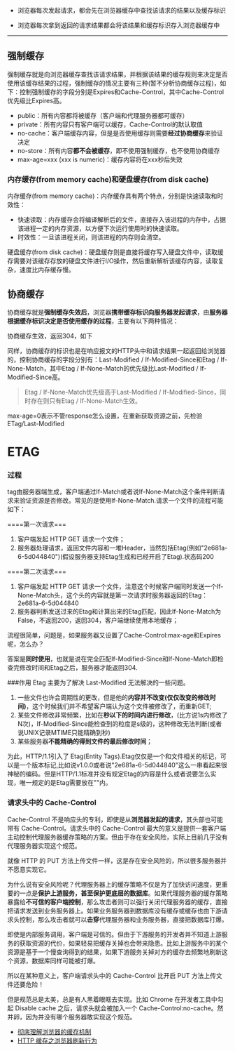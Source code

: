 

- 浏览器每次发起请求，都会先在浏览器缓存中查找该请求的结果以及缓存标识

- 浏览器每次拿到返回的请求结果都会将该结果和缓存标识存入浏览器缓存中

---
## 强制缓存
强制缓存就是向浏览器缓存查找该请求结果，并根据该结果的缓存规则来决定是否使用该缓存结果的过程，强制缓存的情况主要有三种(暂不分析协商缓存过程)，如下：控制强制缓存的字段分别是Expires和Cache-Control，其中Cache-Control优先级比Expires高。

- public：所有内容都将被缓存（客户端和代理服务器都可缓存）
- private：所有内容只有客户端可以缓存，Cache-Control的默认取值
- no-cache：客户端缓存内容，但是是否使用缓存则需要**经过协商缓存**来验证决定
- no-store：所有内容**都不会被缓存**，即不使用强制缓存，也不使用协商缓存
- max-age=xxx (xxx is numeric)：缓存内容将在xxx秒后失效

### 内存缓存(from memory cache)和硬盘缓存(from disk cache)

内存缓存(from memory cache)：内存缓存具有两个特点，分别是快速读取和时效性：

- 快速读取：内存缓存会将编译解析后的文件，直接存入该进程的内存中，占据该进程一定的内存资源，以方便下次运行使用时的快速读取。
- 时效性：一旦该进程关闭，则该进程的内存则会清空。

硬盘缓存(from disk cache)：硬盘缓存则是直接将缓存写入硬盘文件中，读取缓存需要对该缓存存放的硬盘文件进行I/O操作，然后重新解析该缓存内容，读取复杂，速度比内存缓存慢。


## 协商缓存
协商缓存就是**强制缓存失效后**，浏览器**携带缓存标识向服务器发起请求**，由**服务器根据缓存标识决定是否使用缓存的过程**，主要有以下两种情况：

协商缓存生效，返回304，如下

同样，协商缓存的标识也是在响应报文的HTTP头中和请求结果一起返回给浏览器的，控制协商缓存的字段分别有：Last-Modified / If-Modified-Since和Etag / If-None-Match，其中Etag / If-None-Match的优先级比Last-Modified / If-Modified-Since高。

> Etag / If-None-Match优先级高于Last-Modified / If-Modified-Since，同时存在则只有Etag / If-None-Match生效。

max-age=0表示不管response怎么设置，在重新获取资源之前，先检验ETag/Last-Modified


# ETAG

### 过程
tag由服务器端生成，客户端通过If-Match或者说If-None-Match这个条件判断请求来验证资源是否修改。常见的是使用If-None-Match.请求一个文件的流程可能如下：

====第一次请求===

1. 客户端发起 HTTP GET 请求一个文件；
2. 服务器处理请求，返回文件内容和一堆Header，当然包括Etag(例如"2e681a-6-5d044840")(假设服务器支持Etag生成和已经开启了Etag).状态码200

====第二次请求===

1. 客户端发起 HTTP GET 请求一个文件，注意这个时候客户端同时发送一个If-None-Match头，这个头的内容就是第一次请求时服务器返回的Etag：2e681a-6-5d044840
2. 服务器判断发送过来的Etag和计算出来的Etag匹配，因此If-None-Match为False，不返回200，返回304，客户端继续使用本地缓存；

流程很简单，问题是，如果服务器又设置了Cache-Control:max-age和Expires呢，怎么办？

答案是**同时使用**，也就是说在完全匹配If-Modified-Since和If-None-Match即检查完修改时间和Etag之后，服务器才能返回304.

###作用
Etag 主要为了解决 Last-Modified 无法解决的一些问题。

1. 一些文件也许会周期性的更改，但是他的**内容并不改变(仅仅改变的修改时间)**，这个时候我们并不希望客户端认为这个文件被修改了，而重新GET;
2. 某些文件修改非常频繁，比如在**秒以下的时间内进行修改**，(比方说1s内修改了N次)，If-Modified-Since能检查到的粒度是s级的，这种修改无法判断(或者说UNIX记录MTIME只能精确到秒)
3. 某些服务器**不能精确的得到文件的最后修改时间**；

为此，HTTP/1.1引入了 Etag(Entity Tags).Etag仅仅是一个和文件相关的标记，可以是一个版本标记,比如说v1.0.0或者说"2e681a-6-5d044840"这么一串看起来很神秘的编码。但是HTTP/1.1标准并没有规定Etag的内容是什么或者说要怎么实现，唯一规定的是Etag需要放在""内。

### 请求头中的 Cache-Control

Cache-Control 不是响应头的专利，即使是从**浏览器发起的请求**，其头部也可能带有 Cache-Control。请求头中的 Cache-Control 最大的意义是提供一套客户端主动控制代理服务器缓存策略的方案。但由于存在安全风险，实际上目前几乎没有代理服务器实现这个规范。

就像 HTTP 的 PUT 方法上传文件一样，这是存在安全风险的，所以很多服务器并不愿意实现它。

为什么说有安全风险呢？代理服务器上的缓存策略不仅是为了加快访问速度，更重要的一点是**保护上游服务，甚至保护更底层的数据库**。如果代理服务器的缓存策略暴露给**不可信的客户端控制**，那么攻击者则可以强行关闭代理服务器的缓存，直接把请求发送到业务服务器上。如果业务服务器到数据库没有缓存或缓存也由下游请求头控制，那么攻击者就可以**击穿**代理服务器和业务服务器，直接把数据库打爆。

即使是内部服务调用，客户端是可信的。但由于下游服务的开发者并不知道上游服务的获取资源的代价，如果轻易把缓存关掉也会带来隐患。比如上游服务中的某个资源是基于一个慢查询得到的结果，如果下游服务关掉对方的缓存去频繁地刷新这个资源，数据库同样可能被打爆。

所以在某种意义上，客户端请求头中的 Cache-Control 比开启 PUT 方法上传文件还要危险！

但是规范总是太美，总是有人黑着眼眶去实现。比如 Chrome 在开发者工具中勾起 Disable cache 之后，请求头就会被加入一个 Cache-Control:no-cache。然并卵，因为并没有哪个服务器敢实现这个规范。

- [彻底理解浏览器的缓存机制](https://juejin.im/entry/5ad86c16f265da505a77dca4)
- [HTTP 缓存之浏览器刷新行为](https://segmentfault.com/a/1190000010787023)

